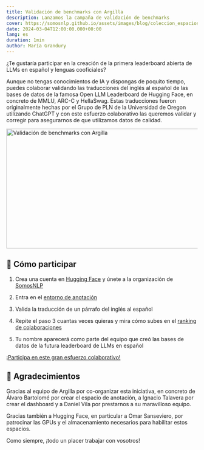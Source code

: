 ```yaml
---
title: Validación de benchmarks con Argilla
description: Lanzamos la campaña de validación de benchmarks
cover: https://somosnlp.github.io/assets/images/blog/coleccion_espacios_de_anotacion.png
date: 2024-03-04T12:00:00.000+00:00
lang: es
duration: 1min
author: María Grandury
---
```


¿Te gustaría participar en la creación de la primera leaderboard abierta de LLMs en español y lenguas cooficiales?

Aunque no tengas conocimientos de IA y dispongas de poquito tiempo, puedes colaborar validando las traducciones del inglés al español de las bases de datos de la famosa Open LLM Leaderboard de Hugging Face, en concreto de MMLU, ARC-C y HellaSwag. Estas traducciones fueron originalmente hechas por el Grupo de PLN de la Universidad de Oregon utilizando ChatGPT y con este esfuerzo colaborativo las queremos validar y corregir para asegurarnos de que utilizamos datos de calidad.

<div class="flex justify-center">
    <img src="https://somosnlp.github.io/assets/images/blog/coleccion_espacios_de_anotacion.png" alt="Validación de benchmarks con Argilla" width="560" height="315"/>
</div>

## 🚀 Cómo participar

1. Crea una cuenta en [Hugging Face](https://huggingface.co/join) y únete a la organización de [SomosNLP](https://huggingface.co/organizations/somosnlp/share/qgytUhPKvxVxsbZWTzVUAUSUnZmVXNPmjc)

2. Entra en el [entorno de anotación](https://huggingface.co/spaces/somosnlp/benchmark-annotation-argilla)

3. Valida la traducción de un párrafo del inglés al español

4. Repite el paso 3 cuantas veces quieras y mira cómo subes en el [ranking de colaboraciones](https://huggingface.co/spaces/somosnlp/benchmark-annotation-argilla-dashboard)

5. Tu nombre aparecerá como parte del equipo que creó las bases de datos de la futura leaderboard de LLMs en español 

[¡Participa en este gran esfuerzo colaborativo!](https://huggingface.co/spaces/somosnlp/benchmark-annotation-argilla)

## 🙌 Agradecimientos

Gracias al equipo de Argilla por co-organizar esta iniciativa, en concreto de Álvaro Bartolomé por crear el espacio de anotación, a Ignacio Talavera por crear el dashboard y a Daniel Vila por prestarnos a su maravilloso equipo.

Gracias también a Hugging Face, en particular a Omar Sanseviero, por patrocinar las GPUs y el almacenamiento necesarios para habilitar estos espacios.

Como siempre, ¡todo un placer trabajar con vosotros!
